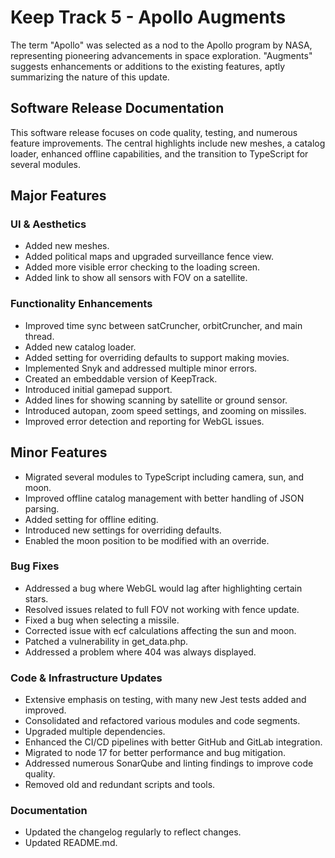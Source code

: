 # Keep Track 5 - Apollo Augments

The term "Apollo" was selected as a nod to the Apollo program by NASA, representing pioneering advancements in space exploration. "Augments" suggests enhancements or additions to the existing features, aptly summarizing the nature of this update.

## Software Release Documentation

This software release focuses on code quality, testing, and numerous feature improvements. The central highlights include new meshes, a catalog loader, enhanced offline capabilities, and the transition to TypeScript for several modules.

## Major Features

### UI & Aesthetics

- Added new meshes.
- Added political maps and upgraded surveillance fence view.
- Added more visible error checking to the loading screen.
- Added link to show all sensors with FOV on a satellite.

### Functionality Enhancements

- Improved time sync between satCruncher, orbitCruncher, and main thread.
- Added new catalog loader.
- Added setting for overriding defaults to support making movies.
- Implemented Snyk and addressed multiple minor errors.
- Created an embeddable version of KeepTrack.
- Introduced initial gamepad support.
- Added lines for showing scanning by satellite or ground sensor.
- Introduced autopan, zoom speed settings, and zooming on missiles.
- Improved error detection and reporting for WebGL issues.

## Minor Features

- Migrated several modules to TypeScript including camera, sun, and moon.
- Improved offline catalog management with better handling of JSON parsing.
- Added setting for offline editing.
- Introduced new settings for overriding defaults.
- Enabled the moon position to be modified with an override.

### Bug Fixes

- Addressed a bug where WebGL would lag after highlighting certain stars.
- Resolved issues related to full FOV not working with fence update.
- Fixed a bug when selecting a missile.
- Corrected issue with ecf calculations affecting the sun and moon.
- Patched a vulnerability in get_data.php.
- Addressed a problem where 404 was always displayed.

### Code & Infrastructure Updates

- Extensive emphasis on testing, with many new Jest tests added and improved.
- Consolidated and refactored various modules and code segments.
- Upgraded multiple dependencies.
- Enhanced the CI/CD pipelines with better GitHub and GitLab integration.
- Migrated to node 17 for better performance and bug mitigation.
- Addressed numerous SonarQube and linting findings to improve code quality.
- Removed old and redundant scripts and tools.

### Documentation

- Updated the changelog regularly to reflect changes.
- Updated README.md.
